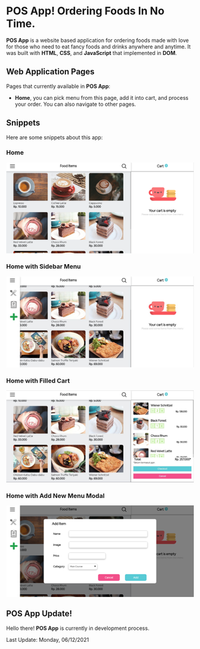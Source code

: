 # POS App! Ordering Foods In No Time.

**POS App** is a website based application for ordering foods made with love for those who need to eat fancy foods and drinks anywhere and anytime. It was built with **HTML**, **CSS**, and **JavaScript** that implemented in **DOM**.

## Web Application Pages

Pages that currently available in **POS App**:

- **Home**, you can pick menu from this page, add it into cart, and process your order. You can also navigate to other pages.

## Snippets

Here are some snippets about this app:

### Home

![Home](./src/rd-img/home.png)

### Home with Sidebar Menu

![Home Sidebar](./src/rd-img/home-sidebar.png)

### Home with Filled Cart

![Home Cart](./src/rd-img/home-cart.png)

### Home with Add New Menu Modal

![Home Add Menu Modal](./src/rd-img/home-add-menu.png)

## POS App Update!

Hello there! **POS App** is currently in development process.

Last Update: Monday, 06/12/2021
